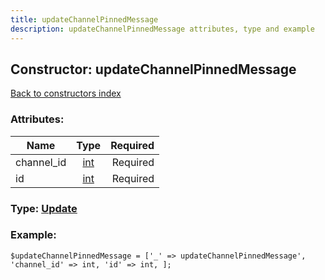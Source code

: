 ```yaml
---
title: updateChannelPinnedMessage
description: updateChannelPinnedMessage attributes, type and example
---
```

## Constructor: updateChannelPinnedMessage  
[Back to constructors index](index.md)



### Attributes:

| Name     |    Type       | Required |
|----------|:-------------:|---------:|
|channel\_id|[int](../types/int.md) | Required|
|id|[int](../types/int.md) | Required|



### Type: [Update](../types/Update.md)


### Example:

```
$updateChannelPinnedMessage = ['_' => updateChannelPinnedMessage', 'channel_id' => int, 'id' => int, ];
```